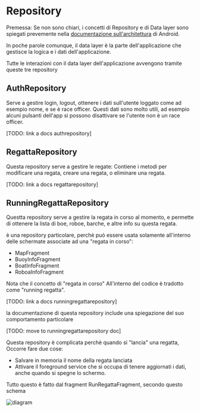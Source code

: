 # Repository

Premessa: Se non sono chiari, i concetti di Repository e di Data layer sono spiegati prevemente nella [documentazione sull'architettura](https://developer.android.com/topic/architecture#recommended-app-arch) di Android.

In poche parole comunque, il data layer è la parte dell'applicazione che gestisce la logica e i dati dell'applicazione.

Tutte le interazioni con il data layer dell'applicazione avvengono tramite queste tre repository

## AuthRepository

Serve a gestire login, logout, ottenere i dati sull'utente loggato come ad esempio nome, e se è race officer.
Questi dati sono molto utili, ad esempio alcuni pulsanti dell'app si possono disattivare se l'utente non è
un race officer.

[TODO: link a docs authrepository]

## RegattaRepository

Questa repository serve a gestire le regate:
Contiene i metodi per modificare una regata, creare una regata, o eliminare una regata.

[TODO: link a docs regattarepository]

## RunningRegattaRepository

Questta repository serve a gestire la regata in corso al momento, e permette di ottenere
la lista di boe, roboe, barche, e altre info su questa regata.

è una repository particolare, perchè può essere usata solamente all'interno delle schermate associate ad una "regata in corso":

- MapFragment
- BuoyInfoFragment
- BoatInfoFragment
- RoboaInfoFragment

Nota che il concetto di "regata in corso"
All'interno del codice è tradotto come "running regatta".

[TODO: link a docs runningregattarepository]

la documentazione di questa repository include una spiegazione del suo comportamento particolare

[TODO: move to runningregattarepository doc]

Questa repository è complicata perchè quando si "lancia" una regatta, Occorre fare due cose:
- Salvare in memoria il nome della regata lanciata
- Attivare il foreground service che si occupa di tenere aggiornati i dati, anche quando si spegne lo schermo.

Tutto questo è fatto dal fragment RunRegattaFragment, secondo questo schema

![diagram](./src/runningregttadiagram.png)
